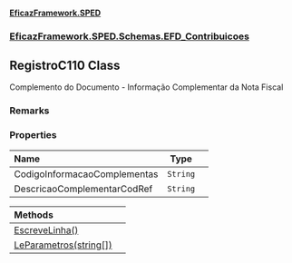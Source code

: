 #### [EficazFramework.SPED](EficazFrameworkSPED.md 'EficazFramework SPED')
### [EficazFramework.SPED.Schemas.EFD_Contribuicoes](EficazFramework.SPED.Schemas.EFD_Contribuicoes.md 'EficazFramework.SPED.Schemas.EFD_Contribuicoes')

## RegistroC110 Class

Complemento do Documento - Informação Complementar da Nota Fiscal

### Remarks
### Properties

| Name | Type | |
| :--- | :---: | :--- |
| CodigoInformacaoComplementas | `String` |  |
| DescricaoComplementarCodRef | `String` |  |

| Methods | |
| :--- | :--- |
| [EscreveLinha()](EficazFramework.SPED.Schemas.EFD_Contribuicoes/RegistroC110/EscreveLinha().md 'EficazFramework.SPED.Schemas.EFD_Contribuicoes.RegistroC110.EscreveLinha()') | |
| [LeParametros(string[])](EficazFramework.SPED.Schemas.EFD_Contribuicoes/RegistroC110/LeParametros(string[]).md 'EficazFramework.SPED.Schemas.EFD_Contribuicoes.RegistroC110.LeParametros(string[])') | |
